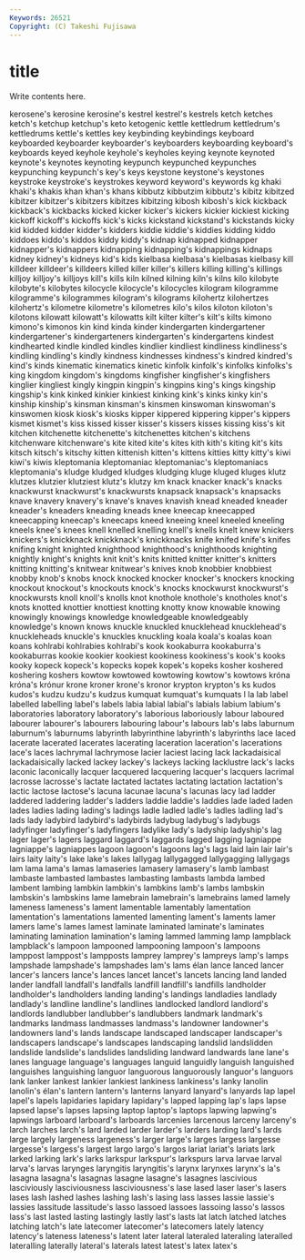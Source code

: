 ```yaml
---
Keywords: 26521 
Copyright: (C) Takeshi Fujisawa
---
```


# title

Write contents here.

kerosene's kerosine kerosine's kestrel kestrel's kestrels ketch ketches ketch's ketchup
ketchup's keto ketogenic kettle kettledrum kettledrum's kettledrums kettle's kettles key
keybinding keybindings keyboard keyboarded keyboarder keyboarder's keyboarders keyboarding keyboard's keyboards
keyed keyhole keyhole's keyholes keying keynote keynoted keynote's keynotes keynoting
keypunch keypunched keypunches keypunching keypunch's key's keys keystone keystone's keystones
keystroke keystroke's keystrokes keyword keyword's keywords kg khaki khaki's khakis
khan khan's khans kibbutz kibbutzim kibbutz's kibitz kibitzed kibitzer kibitzer's
kibitzers kibitzes kibitzing kibosh kibosh's kick kickback kickback's kickbacks kicked
kicker kicker's kickers kickier kickiest kicking kickoff kickoff's kickoffs kick's
kicks kickstand kickstand's kickstands kicky kid kidded kidder kidder's kidders
kiddie kiddie's kiddies kidding kiddo kiddoes kiddo's kiddos kiddy kiddy's
kidnap kidnapped kidnapper kidnapper's kidnappers kidnapping kidnapping's kidnappings kidnaps kidney
kidney's kidneys kid's kids kielbasa kielbasa's kielbasas kielbasy kill killdeer
killdeer's killdeers killed killer killer's killers killing killing's killings killjoy
killjoy's killjoys kill's kills kiln kilned kilning kiln's kilns kilo
kilobyte kilobyte's kilobytes kilocycle kilocycle's kilocycles kilogram kilogramme kilogramme's kilogrammes
kilogram's kilograms kilohertz kilohertzes kilohertz's kilometre kilometre's kilometres kilo's kilos
kiloton kiloton's kilotons kilowatt kilowatt's kilowatts kilt kilter kilter's kilt's
kilts kimono kimono's kimonos kin kind kinda kinder kindergarten kindergartener
kindergartener's kindergarteners kindergarten's kindergartens kindest kindhearted kindle kindled kindles kindlier
kindliest kindliness kindliness's kindling kindling's kindly kindness kindnesses kindness's kindred
kindred's kind's kinds kinematic kinematics kinetic kinfolk kinfolk's kinfolks kinfolks's
king kingdom kingdom's kingdoms kingfisher kingfisher's kingfishers kinglier kingliest kingly
kingpin kingpin's kingpins king's kings kingship kingship's kink kinked kinkier
kinkiest kinking kink's kinks kinky kin's kinship kinship's kinsman kinsman's
kinsmen kinswoman kinswoman's kinswomen kiosk kiosk's kiosks kipper kippered kippering
kipper's kippers kismet kismet's kiss kissed kisser kisser's kissers kisses
kissing kiss's kit kitchen kitchenette kitchenette's kitchenettes kitchen's kitchens kitchenware
kitchenware's kite kited kite's kites kith kith's kiting kit's kits
kitsch kitsch's kitschy kitten kittenish kitten's kittens kitties kitty kitty's
kiwi kiwi's kiwis kleptomania kleptomaniac kleptomaniac's kleptomaniacs kleptomania's kludge kludged
kludges kludging kluge kluged kluges klutz klutzes klutzier klutziest klutz's
klutzy km knack knacker knack's knacks knackwurst knackwurst's knackwursts knapsack
knapsack's knapsacks knave knavery knavery's knave's knaves knavish knead kneaded
kneader kneader's kneaders kneading kneads knee kneecap kneecapped kneecapping kneecap's
kneecaps kneed kneeing kneel kneeled kneeling kneels knee's knees knell
knelled knelling knell's knells knelt knew knickers knickers's knickknack knickknack's
knickknacks knife knifed knife's knifes knifing knight knighted knighthood knighthood's
knighthoods knighting knightly knight's knights knit knit's knits knitted knitter
knitter's knitters knitting knitting's knitwear knitwear's knives knob knobbier knobbiest
knobby knob's knobs knock knocked knocker knocker's knockers knocking knockout
knockout's knockouts knock's knocks knockwurst knockwurst's knockwursts knoll knoll's knolls
knot knothole knothole's knotholes knot's knots knotted knottier knottiest knotting
knotty know knowable knowing knowingly knowings knowledge knowledgeable knowledgeably knowledge's
known knows knuckle knuckled knucklehead knucklehead's knuckleheads knuckle's knuckles knuckling
koala koala's koalas koan koans kohlrabi kohlrabies kohlrabi's kook kookaburra
kookaburra's kookaburras kookie kookier kookiest kookiness kookiness's kook's kooks kooky
kopeck kopeck's kopecks kopek kopek's kopeks kosher koshered koshering koshers
kowtow kowtowed kowtowing kowtow's kowtows króna króna's krónur krone kroner
krone's kronor krypton krypton's ks kudos kudos's kudzu kudzu's kudzus
kumquat kumquat's kumquats l la lab label labelled labelling label's
labels labia labial labial's labials labium labium's laboratories laboratory laboratory's
laborious laboriously labour laboured labourer labourer's labourers labouring labour's labours
lab's labs laburnum laburnum's laburnums labyrinth labyrinthine labyrinth's labyrinths lace
laced lacerate lacerated lacerates lacerating laceration laceration's lacerations lace's laces
lachrymal lachrymose lacier laciest lacing lack lackadaisical lackadaisically lacked lackey
lackey's lackeys lacking lacklustre lack's lacks laconic laconically lacquer lacquered
lacquering lacquer's lacquers lacrimal lacrosse lacrosse's lactate lactated lactates lactating
lactation lactation's lactic lactose lactose's lacuna lacunae lacuna's lacunas lacy
lad ladder laddered laddering ladder's ladders laddie laddie's laddies lade
laded laden lades ladies lading lading's ladings ladle ladled ladle's
ladles ladling lad's lads lady ladybird ladybird's ladybirds ladybug ladybug's
ladybugs ladyfinger ladyfinger's ladyfingers ladylike lady's ladyship ladyship's lag lager
lager's lagers laggard laggard's laggards lagged lagging lagniappe lagniappe's lagniappes
lagoon lagoon's lagoons lag's lags laid lain lair lair's lairs
laity laity's lake lake's lakes lallygag lallygagged lallygagging lallygags lam
lama lama's lamas lamaseries lamasery lamasery's lamb lambast lambaste lambasted
lambastes lambasting lambasts lambda lambed lambent lambing lambkin lambkin's lambkins
lamb's lambs lambskin lambskin's lambskins lame lamebrain lamebrain's lamebrains lamed
lamely lameness lameness's lament lamentable lamentably lamentation lamentation's lamentations lamented
lamenting lament's laments lamer lamers lame's lames lamest laminate laminated
laminate's laminates laminating lamination lamination's laming lammed lamming lamp lampblack
lampblack's lampoon lampooned lampooning lampoon's lampoons lamppost lamppost's lampposts lamprey
lamprey's lampreys lamp's lamps lampshade lampshade's lampshades lam's lams élan
lance lanced lancer lancer's lancers lance's lances lancet lancet's lancets
lancing land landed lander landfall landfall's landfalls landfill landfill's landfills
landholder landholder's landholders landing landing's landings landladies landlady landlady's landline
landline's landlines landlocked landlord landlord's landlords landlubber landlubber's landlubbers landmark
landmark's landmarks landmass landmasses landmass's landowner landowner's landowners land's lands
landscape landscaped landscaper landscaper's landscapers landscape's landscapes landscaping landslid landslidden
landslide landslide's landslides landsliding landward landwards lane lane's lanes language
language's languages languid languidly languish languished languishes languishing languor languorous
languorously languor's languors lank lanker lankest lankier lankiest lankiness lankiness's
lanky lanolin lanolin's élan's lantern lantern's lanterns lanyard lanyard's lanyards
lap lapel lapel's lapels lapidaries lapidary lapidary's lapped lapping lap's
laps lapse lapsed lapse's lapses lapsing laptop laptop's laptops lapwing
lapwing's lapwings larboard larboard's larboards larcenies larcenous larceny larceny's larch
larches larch's lard larded larder larder's larders larding lard's lards
large largely largeness largeness's larger large's larges largess largesse largesse's
largess's largest largo largo's largos lariat lariat's lariats lark larked
larking lark's larks larkspur larkspur's larkspurs larva larvae larval larva's
larvas larynges laryngitis laryngitis's larynx larynxes larynx's la's lasagna lasagna's
lasagnas lasagne lasagne's lasagnes lascivious lasciviously lasciviousness lasciviousness's lase lased
laser laser's lasers lases lash lashed lashes lashing lash's lasing
lass lasses lassie lassie's lassies lassitude lassitude's lasso lassoed lassoes
lassoing lasso's lassos lass's last lasted lasting lastingly lastly last's
lasts lat latch latched latches latching latch's late latecomer latecomer's
latecomers lately latency latency's lateness lateness's latent later lateral lateraled
lateraling lateralled lateralling laterally lateral's laterals latest latest's latex latex's
